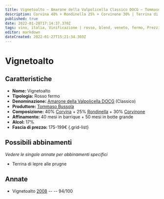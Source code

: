 ```yaml
---
title: Vignetoalto – Amarone della Valpolicella Classico DOCG – Tommaso Bussola – Veneto (IT) – 175-199€ – 5★
description: Corvina 40% + Rondinella 25% + Corvinone 30% | Terrina di lepre alle prugne
published: true
date: 2022-01-28T17:14:37.370Z
tags: vino, italia, Vinificazione | rosso, blend, veneto, fermo, Prezzi | 175-199€, corvina, rondinella, corvinone, molinara, oseleta, Terrina di lepre alle prugne
editor: markdown
dateCreated: 2022-01-27T15:21:34.303Z
---
```


# Vignetoalto

## Caratteristiche
- **Nome:** <span class="nome">Vignetoalto</span>
- **Tipologia:** Rosso fermo
- **Denominazione:** <span class="denominazione">[Amarone della Valpolicella DOCG](/denominazioni/Italia/Veneto/DOCG/Amarone-della-Valpolicella) (Classico)</span>
- **Produttore:** <span class="cantina">[Tommaso Bussola](/produttori/Italia/Veneto/Tommaso-Bussola)</span> 
- **Composizione:** 40% [Corvina](/vitigni/Italia/bacca-nera/corvina) + 25% [Rondinella](/vitigni/Italia/bacca-nera/rondinella) + 30% [Corvinone](/vitigni/Italia/bacca-nera/corvinone)
- **Affinamento:** 40 mesi in barrique + 50 mesi in botte grande
- **Alcol:** 17%
- **Fascia di prezzo:** 175-199€
{.grid-list}

## Possibili abbinamenti
*Vedere le singole annate per abbinamenti specifici*

- Terrina di lepre alle prugne

## Annate
- Vignetoalto [2008](vini/Italia/Veneto/Tommaso-Bussola/Vignetoalto/2008) -- <span class="star-5"></span> -- 94/100


